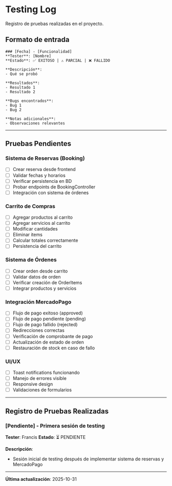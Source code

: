 # Testing Log

Registro de pruebas realizadas en el proyecto.

## Formato de entrada
```
### [Fecha] - [Funcionalidad]
**Tester**: [Nombre]
**Estado**: ✅ EXITOSO | ⚠️ PARCIAL | ❌ FALLIDO

**Descripción**:
- Qué se probó

**Resultados**:
- Resultado 1
- Resultado 2

**Bugs encontrados**:
- Bug 1
- Bug 2

**Notas adicionales**:
- Observaciones relevantes
```

---

## Pruebas Pendientes

### Sistema de Reservas (Booking)
- [ ] Crear reserva desde frontend
- [ ] Validar fechas y horarios
- [ ] Verificar persistencia en BD
- [ ] Probar endpoints de BookingController
- [ ] Integración con sistema de órdenes

### Carrito de Compras
- [ ] Agregar productos al carrito
- [ ] Agregar servicios al carrito
- [ ] Modificar cantidades
- [ ] Eliminar items
- [ ] Calcular totales correctamente
- [ ] Persistencia del carrito

### Sistema de Órdenes
- [ ] Crear orden desde carrito
- [ ] Validar datos de orden
- [ ] Verificar creación de OrderItems
- [ ] Integrar productos y servicios

### Integración MercadoPago
- [ ] Flujo de pago exitoso (approved)
- [ ] Flujo de pago pendiente (pending)
- [ ] Flujo de pago fallido (rejected)
- [ ] Redirecciones correctas
- [ ] Verificación de comprobante de pago
- [ ] Actualización de estado de orden
- [ ] Restauración de stock en caso de fallo

### UI/UX
- [ ] Toast notifications funcionando
- [ ] Manejo de errores visible
- [ ] Responsive design
- [ ] Validaciones de formularios

---

## Registro de Pruebas Realizadas

### [Pendiente] - Primera sesión de testing
**Tester**: Francis
**Estado**: ⏳ PENDIENTE

**Descripción**:
- Sesión inicial de testing después de implementar sistema de reservas y MercadoPago

---

**Última actualización**: 2025-10-31
